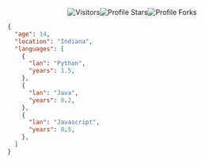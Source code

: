 <p align="center"><img src="https://gpvc.arturio.dev/Astetzel" alt="Visitors"></a><img src="https://img.shields.io/badge/dynamic/json?&label=Total%20Stars&color=bb2527&style=flat&style=for-the-badge&query=%24.stars&url=https://api.github-star-counter.workers.dev/user/Astetzel" alt="Profile Stars"></a><img src="https://img.shields.io/badge/dynamic/json?&label=Total%20Forks&color=44dad8&style=flat&style=for-the-badge&query=%24.forks&url=https://api.github-star-counter.workers.dev/user/Astetzel" alt="Profile Forks"></a></p>

```json
{
  "age": 14,
  "location": "Indiana",
  "languages": [
    {
      "lan": "Python",
      "years": 1.5,
    },
    {
      "lan": "Java",
      "years": 0.2,
    },
    {
      "lan": "Javascript",
      "years": 0.5,
    },
  ]
}
```

